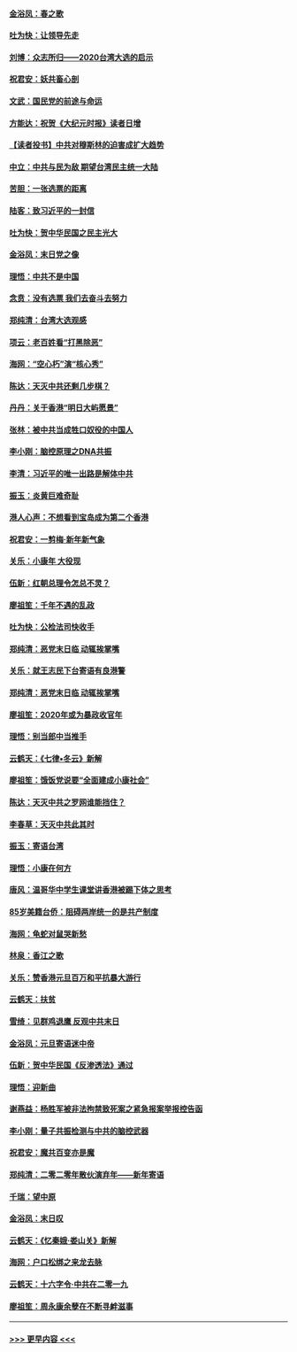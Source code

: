 #### [金浴凤：春之歌](../pages/nsc993/n11797687.md?t=01171231) 
#### [吐为快：让领导先走](../pages/nsc993/n11797512.md?t=01171231) 
#### [刘博：众志所归——2020台湾大选的启示](../pages/nsc993/n11796878.md?t=01171231) 
#### [祝君安：妖共畜心剖](../pages/nsc993/n11794273.md?t=01171231) 
#### [文武：国民党的前途与命运](../pages/nsc993/n11794198.md?t=01171231) 
#### [方能达：祝贺《大纪元时报》读者日增](../pages/nsc993/n11793807.md?t=01171231) 
#### [【读者投书】中共对穆斯林的迫害成扩大趋势](../pages/nsc993/n11791371.md?t=01171231) 
#### [中立：中共与民为敌 期望台湾民主统一大陆](../pages/nsc993/n11790392.md?t=01171231) 
#### [苦胆：一张选票的距离](../pages/nsc993/n11788914.md?t=01171231) 
#### [陆客：致习近平的一封信](../pages/nsc993/n11788867.md?t=01171231) 
#### [吐为快：贺中华民国之民主光大](../pages/nsc993/n11788618.md?t=01171231) 
#### [金浴凤：末日党之像](../pages/nsc993/n11787475.md?t=01171231) 
#### [理悟：中共不是中国](../pages/nsc993/n11787463.md?t=01171231) 
#### [念贲：没有选票  我们去奋斗去努力](../pages/nsc993/n11787398.md?t=01171231) 
#### [郑纯清：台湾大选观感](../pages/nsc993/n11786210.md?t=01171231) 
#### [项云：老百姓看“打黑除恶”](../pages/nsc993/n11785398.md?t=01171231) 
#### [海网：“空心朽”演“核心秀”](../pages/nsc993/n11783874.md?t=01171231) 
#### [陈达：天灭中共还剩几步棋？](../pages/nsc993/n11783719.md?t=01171231) 
#### [丹丹：关于香港“明日大屿愿景”](../pages/nsc993/n11783273.md?t=01171231) 
#### [张林：被中共当成牲口奴役的中国人](../pages/nsc993/n11782397.md?t=01171231) 
#### [李小刚：脑控原理之DNA共振](../pages/nsc993/n11780962.md?t=01171231) 
#### [李清：习近平的唯一出路是解体中共](../pages/nsc993/n11780866.md?t=01171231) 
#### [振玉：炎黄巨难奇耻](../pages/nsc993/n11779632.md?t=01171231) 
#### [港人心声：不想看到宝岛成为第二个香港](../pages/nsc993/n11778817.md?t=01171231) 
#### [祝君安：一剪梅‧新年新气象](../pages/nsc993/n11776340.md?t=01171231) 
#### [关乐：小康年 大役现](../pages/nsc993/n11774213.md?t=01171231) 
#### [伍新：红朝总理令怎总不灵？](../pages/nsc993/n11770813.md?t=01171231) 
#### [廖祖笙：千年不遇的乱政](../pages/nsc993/n11770373.md?t=01171231) 
#### [吐为快：公检法司快收手](../pages/nsc993/n11770359.md?t=01171231) 
#### [郑纯清：恶党末日临 动辄挨掌嘴](../pages/nsc993/n11769912.md?t=01171231) 
#### [关乐：就王志民下台寄语有良港警](../pages/nsc993/n11769903.md?t=01171231) 
#### [郑纯清：恶党末日临 动辄挨掌嘴](../pages/nsc993/n11769356.md?t=01171231) 
#### [廖祖笙：2020年或为暴政收官年](../pages/nsc993/n11768216.md?t=01171231) 
#### [理悟：别当郎中当推手](../pages/nsc993/n11768243.md?t=01171231) 
#### [云鹤天：《七律▪冬云》新解](../pages/nsc993/n11768204.md?t=01171231) 
#### [廖祖笙：饿饭党说要“全面建成小康社会”](../pages/nsc993/n11767482.md?t=01171231) 
#### [陈达：天灭中共之罗网谁能挡住？](../pages/nsc993/n11767465.md?t=01171231) 
#### [李春草：天灭中共此其时](../pages/nsc993/n11767452.md?t=01171231) 
#### [振玉：寄语台湾](../pages/nsc993/n11767432.md?t=01171231) 
#### [理悟：小康在何方](../pages/nsc993/n11767394.md?t=01171231) 
#### [唐风：温哥华中学生课堂讲香港被踢下体之思考](../pages/nsc993/n11766848.md?t=01171231) 
#### [85岁美籍台侨：阻碍两岸统一的是共产制度](../pages/nsc993/n11765043.md?t=01171231) 
#### [海网：龟蛇对鼠哭新愁](../pages/nsc993/n11764895.md?t=01171231) 
#### [林泉：香江之歌](../pages/nsc993/n11764415.md?t=01171231) 
#### [关乐：赞香港元旦百万和平抗暴大游行](../pages/nsc993/n11764382.md?t=01171231) 
#### [云鹤天：扶贫](../pages/nsc993/n11764245.md?t=01171231) 
#### [雪绮：见群鸡退鹰  反观中共末日](../pages/nsc993/n11762112.md?t=01171231) 
#### [金浴凤：元旦寄语迷中帝](../pages/nsc993/n11761788.md?t=01171231) 
#### [伍新：贺中华民国《反渗透法》通过](../pages/nsc993/n11761994.md?t=01171231) 
#### [理悟：迎新曲](../pages/nsc993/n11761152.md?t=01171231) 
#### [谢燕益：杨胜军被非法拘禁致死案之紧急报案举报控告函](../pages/nsc993/n11756134.md?t=01171231) 
#### [李小刚：量子共振检测与中共的脑控武器](../pages/nsc993/n11754518.md?t=01171231) 
#### [祝君安：魔共百变亦是魔](../pages/nsc993/n11754469.md?t=01171231) 
#### [郑纯清：二零二零年散伙演弃年——新年寄语](../pages/nsc993/n11754195.md?t=01171231) 
#### [千瑞：望中原](../pages/nsc993/n11754159.md?t=01171231) 
#### [金浴凤：末日叹](../pages/nsc993/n11752359.md?t=01171231) 
#### [云鹤天：《忆秦娥‧娄山关》新解](../pages/nsc993/n11752348.md?t=01171231) 
#### [海网：户口松绑之来龙去脉](../pages/nsc993/n11752328.md?t=01171231) 
#### [云鹤天：十六字令‧中共在二零一九](../pages/nsc993/n11752305.md?t=01171231) 
#### [廖祖笙：周永康余孽在不断寻衅滋事](../pages/nsc993/n11751013.md?t=01171231) 

----
#### [ >>> 更早内容 <<< ](../indexes/nsc993-earlier.md)
